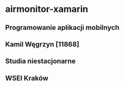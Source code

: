 # airmonitor-xamarin
## Programowanie aplikacji mobilnych
## Kamil Węgrzyn [11868]
## Studia niestacjonarne
## WSEI Kraków 
